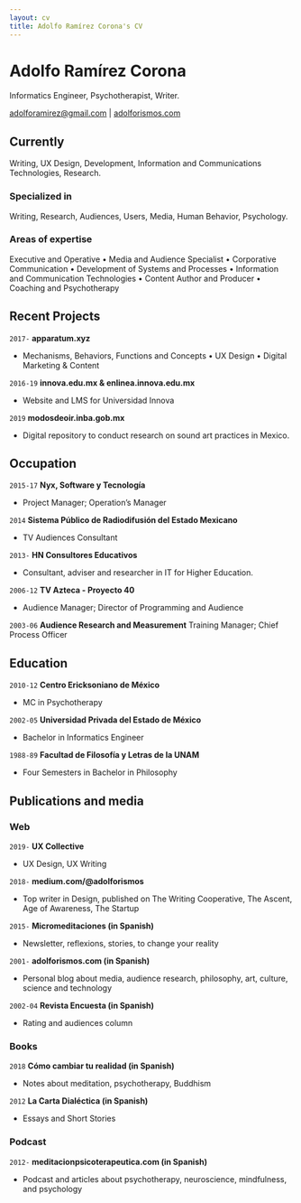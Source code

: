 ```yaml
---
layout: cv
title: Adolfo Ramírez Corona's CV
---
```

# Adolfo Ramírez Corona
Informatics Engineer, Psychotherapist, Writer.

<div id="webaddress">
<a href="adolforamirez@gmail.com">adolforamirez@gmail.com</a>
| <a href="https://adolforismos.com">adolforismos.com</a>
</div>


## Currently

Writing, UX Design, Development, Information and Communications Technologies, Research.

### Specialized in

Writing, Research, Audiences, Users, Media, Human Behavior, Psychology.


### Areas of expertise

Executive and Operative • Media and Audience Specialist • Corporative Communication • Development of Systems and Processes  • Information and Communication Technologies • Content Author and Producer • Coaching and Psychotherapy

## Recent Projects

`2017-`
__apparatum.xyz__
- Mechanisms, Behaviors, Functions and Concepts • UX Design • Digital Marketing & Content

`2016-19`
__innova.edu.mx & enlinea.innova.edu.mx__
- Website and LMS for Universidad Innova

`2019`
__modosdeoir.inba.gob.mx__
- Digital repository to conduct research on sound art practices in Mexico.


## Occupation
`2015-17`
__Nyx, Software y Tecnología__
- Project Manager; Operation’s Manager

`2014`
__Sistema Público de Radiodifusión del Estado Mexicano__
- TV Audiences Consultant

`2013-`
__HN Consultores Educativos__
- Consultant, adviser and researcher in IT for Higher Education.

`2006-12`
__TV Azteca - Proyecto 40__
- Audience Manager; Director of Programming and Audience

`2003-06`
__Audience Research and Measurement__
Training  Manager; Chief Process Officer



## Education

`2010-12`
__Centro Ericksoniano de México__

- MC in Psychotherapy

`2002-05`
__Universidad Privada del Estado de México__

- Bachelor in Informatics Engineer

`1988-89`
__Facultad de Filosofía y Letras de la UNAM__

- Four Semesters in  Bachelor in Philosophy



## Publications and media

<!-- A list is also available [online](http://scholar.google.co.uk/citations?user=LTOTl0YAAAAJ) -->

### Web

`2019-`
__UX Collective__
- UX Design, UX Writing

`2018-`
__medium.com/@adolforismos__ 
- Top writer in Design, published on The Writing Cooperative, The Ascent, Age of Awareness, The Startup

`2015-`
__Micromeditaciones (in Spanish)__
- Newsletter, reflexions, stories, to change your reality

`2001-`
__adolforismos.com (in Spanish)__
- Personal blog about media, audience research, philosophy, art, culture, science and technology

`2002-04`
__Revista Encuesta (in Spanish)__
- Rating and audiences column

### Books

`2018`
__Cómo cambiar tu realidad (in Spanish)__
- Notes about meditation, psychotherapy, Buddhism

`2012`
__La Carta Dialéctica (in Spanish)__
- Essays and Short Stories 


### Podcast
`2012-`
__meditacionpsicoterapeutica.com (in Spanish)__
- Podcast and articles about psychotherapy, neuroscience, mindfulness, and psychology


<!-- ### Footer

Last updated: January 2020 -->


